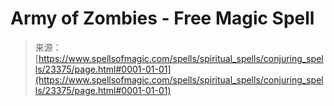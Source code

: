 <!--yml
category: 未分类
date: 2024-06-12 19:08:27
-->

# Army of Zombies - Free Magic Spell

> 来源：[https://www.spellsofmagic.com/spells/spiritual_spells/conjuring_spells/23375/page.html#0001-01-01](https://www.spellsofmagic.com/spells/spiritual_spells/conjuring_spells/23375/page.html#0001-01-01)